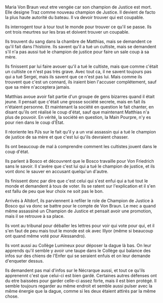 Maria Von Braun veut etre vengée car son champion de Justice est mort. Elle
designe Traz comme nouveau champion de Justice. Il devient de facto la plus
haute autorité du bateau. Il va devoir trouver qui est coupable.

Ils interrogent tour à tour tout le monde pour trouver ce qu'il se passe. Ils
ont trois meurtres sur les bras et doivent trouver un coupable.

Ils trouvent du sang dans la chambre de Matthias, mais se demandent ce qu'il
fait dans l'histoire. Ils savent qu'il a tué un cultiste, mais se demandent s'il
n'a pas aussi tué le champion de justice pour faire un sale coup à sa mère.

Ils finissent par lui faire avouer qu'il a tué le cultiste, mais que comme
c'était un cultiste ce n'est pas très grave. Avec tout ca, il ne savent toujours
pas qui a tué Sergei, mais ils savent que ce n'est pas lui. Mais comme ils
trouvent que c'est un connard, ils iraient bien l'accuser complétement, sauf que
sa mère n'acceptera jamais.

Matthias avoue avoir fait partie d'un groupe de gens bizarres quand il était
jeune. Il pensait que c'était une grosse société secrete, mais en fait ils
n'étaient personne. Et maintenant la société en question le fait chanter, en
disant qu'ils ont réalisé le coup d'état, sauf que maintenant Matthias n'a plus
de pouvoir. En vérité, la société en question, la Main Pourpre, n'y es pour rien
dans le coup d'État.

Il réoriente les PJs sur le fait qu'il y a un vrai assassin qui a tué le
champion de justice de sa mère et que c'est lui qu'ils devraient chasser.

Ils ont beaucoup de mal à comprendre comment les cultistes jouent dans le coup
d'état.

Ils parlent à Bosco et découvrent que le Bosco travaille pour Von Friedrich sans
le savoir. Il s'avère que c'est lui qui a tué le champion de justice, et ils
vont donc le sauver en accusant quelqu'un d'autre.

Ils finissent donc par dire que c'est celui qui s'est enfui qui a tué tout le
monde et demandent à tous de voter. Ils se ratent sur l'explication et il s'en
est fallu de peu que leur choix ne soit pas le bon.

Arrivés à Altdorf, ils parviennent à refiler le role de Champion de Justice
à Bosco qui va donc se battre pour le compte de Von Braun. Le mec a quand même
assassiné un Champion de Justice et pensait avoir une promotion, mais il se
retrouve à sa place.

Ils vont au tribunal pour déballer les lettres pour voir qui vote pour qui, et
il s'en faut de peu mais tout le monde est ok avec Illyor (même si beaucoup ont
quand même voté pour Alessandro).

Ils vont aussi au Collège Lumineux pour déposer la dague là bas. On leur
apprends qu'il semble y avoir une taupe dans le Collège qui balance des infos
sur des chiens de l'Enfer qui se seraient enfuis et on leur demande d'enqueter
dessus.

Ils demandent pas mal d'infos sur le Nécrarque aussi, et tout ce qu'ils
apprenennt c'est que celui-ci est bien gardé. Certaines autres défenses ont du
etre baissées pour garder celle-ci assez forte, mais il est bien protégé. Il
semble toujours regarder au même endroit et semble aussi pulser avec la même
énergie que la dague, comme si les deux étaient attirés par la même chose.
